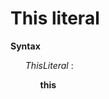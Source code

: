 # This literal

**Syntax**

<ul>
    <i>ThisLiteral</i> :
    <ul>
        <b>this</b>
    </ul>
</ul>